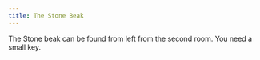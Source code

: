 ```yaml
---
title: The Stone Beak
---
```


The Stone beak can be found from left from the second room. You need a small key.
